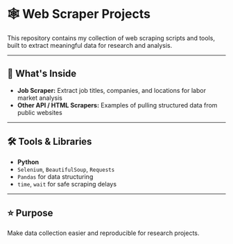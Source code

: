 # 🕸️ Web Scraper Projects

This repository contains my collection of web scraping scripts and tools, built to extract meaningful data for research and analysis.  

---

## 📌 What's Inside
- **Job Scraper:** Extract job titles, companies, and locations for labor market analysis
- **Other API / HTML Scrapers:** Examples of pulling structured data from public websites

---

## 🛠️ Tools & Libraries
- **Python**  
- `Selenium`, `BeautifulSoup`, `Requests`  
- `Pandas` for data structuring  
- `time`, `wait` for safe scraping delays 

---

## ⭐ Purpose 
Make data collection easier and reproducible for research projects.
